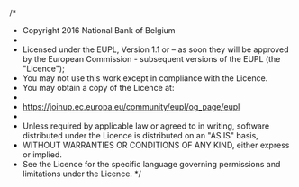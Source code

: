 /*
* Copyright 2016 National Bank of Belgium
*
* Licensed under the EUPL, Version 1.1 or – as soon they
will be approved by the European Commission - subsequent
versions of the EUPL (the "Licence");
* You may not use this work except in compliance with the
Licence.
* You may obtain a copy of the Licence at:
*
* https://joinup.ec.europa.eu/community/eupl/og_page/eupl
*
* Unless required by applicable law or agreed to in
writing, software distributed under the Licence is
distributed on an "AS IS" basis,
* WITHOUT WARRANTIES OR CONDITIONS OF ANY KIND, either
express or implied.
* See the Licence for the specific language governing
permissions and limitations under the Licence.
*/
